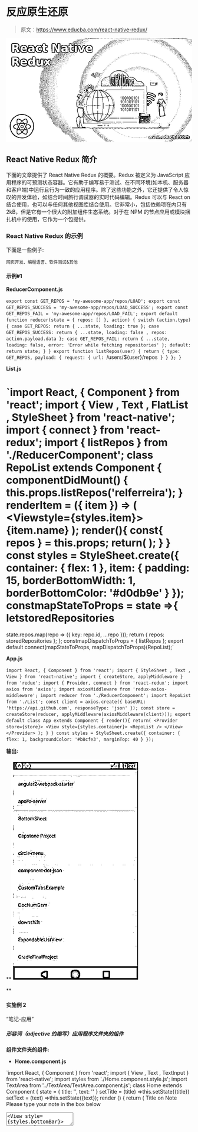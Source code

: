 # 反应原生还原

> 原文：<https://www.educba.com/react-native-redux/>

![React Native Redux](img/ab44d606149729386f673e5e5ec3dd26.png)



## React Native Redux 简介

下面的文章提供了 React Native Redux 的概要。Redux 被定义为 JavaScript 应用程序的可预测状态容器。它有助于编写易于测试、在不同环境(如本机、服务器和客户端)中运行且行为一致的应用程序。除了这些功能之外，它还提供了令人惊叹的开发体验，如结合时间旅行调试器的实时代码编辑。Redux 可以与 React on 结合使用，也可以与任何其他视图库结合使用。它非常小，包括依赖项在内只有 2kB，但是它有一个很大的附加组件生态系统。对于在 NPM 的节点应用或模块捆扎机中的使用，它作为一个包提供。

### React Native Redux 的示例

下面是一些例子:

<small>网页开发、编程语言、软件测试&其他</small>

#### 示例#1

**ReducerComponent.js**

`export const GET_REPOS = 'my-awesome-app/repos/LOAD';
export const GET_REPOS_SUCCESS = 'my-awesome-app/repos/LOAD_SUCCESS';
export const GET_REPOS_FAIL = 'my-awesome-app/repos/LOAD_FAIL';
export default function reducer(state = { repos: [] }, action) {
switch (action.type) {
case GET_REPOS:
return { ...state, loading: true };
case GET_REPOS_SUCCESS:
return { ...state, loading: false
, repos: action.payload.data };
case GET_REPOS_FAIL:
return {
...state,
loading: false,
error: 'Error while fetching repositories'
};
default:
return state;
}
}
export function listRepos(user) {
return {
type: GET_REPOS,
payload: {
request: {
url: `/users/${user}/repos`
}
}
};
}`

**List.js**

`import React, { Component } from 'react';
import { View
, Text
, FlatList
, StyleSheet } from 'react-native';
import { connect } from 'react-redux';
import { listRepos } from './ReducerComponent';
class RepoList extends Component {
componentDidMount() {
this.props.listRepos('relferreira');
}
renderItem
= ({ item }) => (
<Viewstyle={styles.item}>
<Text>{item.name}</Text>
</View>
);
render(){
const{ repos } = this.props;
return(
<FlatList
styles={styles.container}
data={repos}
renderItem={this.renderItem}
/>
);
}
}
const styles = StyleSheet.create({
container: {
flex: 1
},
item: {
padding: 15,
borderBottomWidth: 1,
borderBottomColor: '#d0db9e'
}
});
constmapStateToProps = state =>{
letstoredRepositories
=
state.repos.map(repo =>
({ key: repo.id, ...repo }));
return {
repos: storedRepositories
};
};
constmapDispatchToProps = {
listRepos
};
export default connect(mapStateToProps, mapDispatchToProps)(RepoList);`

**App.js**

`import React, { Component } from 'react';
import { StyleSheet
, Text
, View } from 'react-native';
import { createStore, applyMiddleware } from 'redux';
import { Provider, connect } from 'react-redux'; import axios from 'axios';
import axiosMiddleware from 'redux-axios-middleware';
import reducer from './ReducerComponent';
import RepoList from './List';
const client = axios.create({
baseURL: 'https://api.github.com',
responseType: 'json'
});
const store = createStore(reducer,
applyMiddleware(axiosMiddleware(client)));
export default class App extends Component {
render(){
return(
<Provider store={store}>
<View style={styles.container}>
<RepoList />
</View>
</Provider>
);
}
}
const styles = StyleSheet.create({
container: {
flex: 1,
backgroundColor: '#b8cfe3',
marginTop: 40
}
});`

**输出:**

**![react native redux 1](img/9776b532f0dea082d24ec077fb155b4f.png)

** 

#### 实施例 2

“笔记-应用”

##### 形容词（adjective 的缩写）应用程序文件夹的组件

**组件文件夹的组件:**

*   **Home.component.js**

`import React, { Component } from 'react';
import { View
, Text
, TextInput } from 'react-native';
import styles from './Home.component.style.js';
import TextArea from '../TextArea/TextArea.component.js';
class Home extends Component {
state = { title: '',
text: ''
}
setTitle = (title) =>this.setState({title})
setText = (text) =>this.setState({text});
render () {
return (
<View style={styles.container}>
<Text style={styles.titleHeading}> Title on Note </Text>
<TextInput style={styles.titleTextInput}
onChangeText={this.setTitle} value={this.state.title} />
<Text style={styles.textAreaTitle}> Please type your note in the box below </Text>
<TextArea text={this.state.text} onTextChange={this.setText} style={styles.textArea}/>
<View style={styles.bottomBar}>
<View style={styles.bottomBarWrapper}>
<Text style={styles.saveBtn}>Save Note</Text>
<Text style={styles.characterCount}>{this.state.text.length} characters</Text>
</View>
</View>
</View>
);
}
}
export default Home;`

*   **Home.component.style.js**

`import { StyleSheet } from 'react-native';
import theme from'../../styles/theme.style.js';
import { headingText, textInput } from '../../styles/common.style.js';
export default StyleSheet.create({
container: {
flex: 1,
paddingTop: theme.CONTAINER_PADDING,
flexDirection: 'column',
justifyContent: 'space-between'
},
titleHeading: {
...headingText
},
titleTextInput: {
...textInput
},
textAreaTitle: {
...headingText,
fontWeight: theme.FONT_WEIGHT_LIGHT,
fontStyle: 'italic'
},
textArea: {
...textInput, flex: 1
},
bottomBar: {
flexDirection: 'row',
alignItems: 'center'
},
bottomBarWrapper: {
flexDirection: 'row',
justifyContent: 'space-between',
flex: 1
},
saveBtn: { padding: 9,
fontWeight: theme.FONT_WEIGHT_BOLD
},
characterCount: { padding: 9,
fontSize: theme.FONT_SIZE_SMALL
}
});`

**文本区:**

*   **textarea . component . Android . js**

`import React, { Component } from 'react';
import { TextInput } from 'react-native';
import styles from './TextArea.component.style.js';
class TextArea extends Component {
state = {
text: ''
}
setText = (text) =>this.setState({text})
render () {
const {...extraProps} = this.props;
constalignTextTop = {textAlignVertical: 'top'};
return (
<TextInput
{...extraProps}
style={[styles.textArea, alignTextTop, extraProps.style]}
multiline = {true}
onChangeText={this.setText}
value={this.state.text}
underlineColorAndroid={'transparent'}
/>
);
}
}
export default TextArea;`

*   **TextArea.component.js**

`import React, { Component } from 'react';
import { TextInput } from 'react-native';
import PropTypes from 'prop-types';
import styles from './TextArea.component.style.js';
class TextArea extends Component {
staticpropTypes = {
text: PropTypes.string,
onTextChange: PropTypes.func
}
render () {
const {text, onTextChange, ...extraProps} = this.props;
return (
<TextInput
{...extraProps}
style={[styles.textArea, extraProps.style]}
multiline = {true}
onChangeText={onTextChange}
value={text}
/>
);
}
}
xport default TextArea;`

*   **textarea . component . style . js**

`import { StyleSheet } from 'react-native';
import theme from'../../styles/theme.style.js';
export default StyleSheet.create({
textArea: {
fontSize: theme.FONT_SIZE_MEDIUM,
fontWeight: theme.FONT_WEIGHT_LIGHT
}
});`

**重复文件夹的组件:**

**1。动作** **s-**

**index.actions.js**

`export const TEST_ACTION = 'TEST_ACTION';`

**2。减速器-**

**root . reduce . js**

`import { combineReducers } from 'redux';
import test from './test.reducer.js';
export default combineReducers({ test
});`**T2】**

**test.reducer.js**

`import { TEST_ACTION } from '../actions/index.actions.js';
const test = (state = {}, action) =>
{ switch (action.type) {
case TEST_ACTION: {
return action.payload;
}
default:
return state;
}
};
export default test;`

**3。store.js**

`import { createStore, compose} from 'redux';
import rootReducer from './reducers/root.reducer.js';
constenhancerList = [];
constdevToolsExtension = window && window.REDUX_DEVTOOLS_EXTENSION;
if (typeofdevToolsExtension === 'function') {
enhancerList.push(devToolsExtension());
}
constcomposedEnhancer = compose(...enhancerList);
constinitStore = () =>createStore(rootReducer, {}, composedEnhancer);
module.exports = {
initStore`

**样式组件文件夹:**

*   **common.style.js**

`import theme from './theme.style.js';
export constheadingText = {
fontSize: theme.FONT_SIZE_MEDIUM,
alignSelf: 'flex-start',
padding: 10,
fontWeight: theme.FONT_WEIGHT_BOLD,
};
export consttextInput = {
padding: theme.TEXT_INPUT_PADDING,
backgroundColor: theme.BACKGROUND_COLOR_LIGHT,
alignSelf: 'stretch'
};`

*   **主题.风格. js**

`export default {
PRIMARY_COLOR: '#2aabb8',
FONT_SIZE_SMALL: 11,
FONT_SIZE_MEDIUM: 13,
FONT_SIZE_LARGE: 15,
FONT_WEIGHT_LIGHT: '200',
FONT_WEIGHT_MEDIUM: '500',
FONT_WEIGHT_BOLD: '700',
BACKGROUND_COLOR_LIGHT: '#dff092',
CONTAINER_PADDING: 19,
TEXT_INPUT_PADDING: 9
};`

**App.container.js**

`import React, { Component } from 'react';
import Home from './components/Home/Home.component.js';
import { connect } from 'react-redux';
class App extends Component { render () {
console.log(this.props.state); return (
<Home />
);
}
}
constmapStateToProps = (state) =>({ state
});
constmapDispatchToProps = (dispatch) =>({ dispatch
});
export default connect(mapStateToProps, mapDispatchToProps)(App);`

**index.js**

`import React, { Component } from 'react';
import { initStore } from './redux/store';
import { Provider } from 'react-redux';
import App from './App.container.js';
const store = initStore();
class NoteTaker extends Component {
render () {
return (
<Provider store={store}>
<App />
</Provider>
);
}
}
export default NoteTaker;`

##### b.App.js

`import { AppRegistry } from 'react-native';
import app from './app/index';
AppRegistry.registerComponent('NoteTaker', () => app);
export default app;`

**输出:**

**![react native redux 2](img/0db820ee49901d779a278d76b7f365e6.png)

** 

### 结论

在以上讨论的基础上，我们成功地在移动应用中设置了 Redux。我们还了解了 Redux 如何成功地管理这些应用程序中的状态。

### 推荐文章

这是一个 React Native Redux 的指南。在这里，我们讨论 React Native Redux 的介绍以及一些示例，以便更好地理解。您也可以看看以下文章，了解更多信息–

1.  [反应原生架构](https://www.educba.com/react-native-architecture/)
2.  [React 原生图表](https://www.educba.com/react-native-charts/)
3.  [React 原生库](https://www.educba.com/react-native-libraries/)
4.  [反应原生成分](https://www.educba.com/react-native-components/)